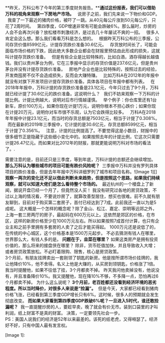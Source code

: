   
**昨天，万科公布了今年的第三季度财务报告。****通过这份报表，我们可以借助万科的视角来观察一下房地产市场。**
 
说房子之前，我们先来说一下物价和GDP。
 
我查了一下最近的猪肉价格，被吓了一跳。从40元每公斤涨到50元每公斤，只花了2周时间。
 
第四季度，GDP增速非常有可能会跌破6%。那么届时，炒房的人会不会再次兴奋？放松楼市刺激经济，是过去几十年屡试不爽的一招。
 
很多人肯定会这么想。那么我们看看万科是怎么想的。
 
根据昨天万科公布的三季报，公司存货价值8599亿元，计提存货跌价准备30.6亿元。
 
存货放时间长了，可能会面临市场价格的下跌，因此绝大多数企业都会在财报里预估由此形成的损失，这就叫计提存货跌价准备。
 
但是有些企业是比较特殊的，比如白酒，酒存得越长越值钱。我们以贵州茅台为例，它在三季报中显示的存货价值是237.6亿元，但是贵州茅台并没有计提存货跌价准备。
 
房地产企业也是比较特殊的，按照过去的经验，开发商囤房不仅不会造成损失，反而会大赚特赚。
 
比如万科A在2012年的年报中就没有对旗下开发项目计提存货跌价准备。具体各项目在年报中都有列表。
 
在2018年年报中，万科计提的存货跌价准备是23.1亿元，今年只过去了9个月，万科就已经计提了30.6亿元的跌价准备。这说明什么？
 
我们不妨来观察一下万科的计提比例。计提比例越大，说明对后市行情越谨慎。
 
举个例子：你仓库里还有1台新车，原价100万元，如果你现在计提1万元，说明你根本不担心跌价；如果你现在计提20万元，说明你对车市很不乐观，认为它会跌得比较多。
 
万科A在2018年年报中计提23.1亿元，而当时的存货总额是7503亿元，相当于计提了0.308%。
 
而在最新的2019年三季报中，它计提的是30.6亿元，存货总额8599亿元，相当于计提了0.356%。
 
注意，计提的比例提高了。不要觉得这是小数目，财报中的很多细节正是隐藏于这些细小变化中的。如果按照去年的计提比例，它这次只需要计提26.47亿元。而如果对比2012年的财报，那就更能说明万科对市场的看法了。.
  
需要注意的是，目前还只是三季度，等到年底，万科计提的总额还会继续增加。
   
**那么万科认为哪些城市的项目可能有跌价风险呢？**  三季报中万科并没有罗列具体项目的跌价准备，但是去年年报中万科详细罗列了城市和项目名称。![Image 1][]   
**观察一两次的变化还不足以借此判断未来趋势，但是按照这个思路，如果我们持续观察，就可以知道大佬们是怎么看待整个市场的。**  最近杭州的一个楼盘上了新闻，据说开盘已经一个月了，但竟然没人买！ 我没有研究过各地的房贷政策，不过以上海的情况看，不要说炒房了，就算改善型居住，想买也很难。前不久就有朋友聊到，目前对于购买第二套房子，首付已经达到了7成。此前我还一直以为是5成呢。 这大概是一个怎样的概念呢？除了金山、松江、嘉定、崇明等远郊之外，上海一套三房两厅的房子，最起码在600万元以上。这依然是郊区的价格，在市区，这样的新房价格至少在1000万元左右。所以如果按照7成首付计算，也只有企业主和之前手里拥有多套房的人卖了之后才能买得起。 1000万元还是说低了的，在传统的中心城区，这个价格基本是1500万元起步。 不必去猜测有钱人在哪里，世界那么大，有钱人多的是。 **问题在于，韭菜在哪里？** 如果这类房产是拥有投资价值的，那么将来的接盘侠在哪里？ 除非，货币贬值加快，并且导致收入大增；或者房贷政策放松。不必盯着限购、限售，核心是房贷政策。   
3个月前，有朋友挂牌卖出一套刚领了钥匙的新房。他是按所谓市场价挂牌的，我让他降价10%，他不舍得。名义上他是大赚的，从买房到领钥匙，价格涨了1倍。我当时提醒他，如果不往低了挂，3个月都卖不掉。 昨天我问他卖掉没有，他说没有，并且准备降价10%。我又提醒他，现在降10%不够，不多降一点，恐怕再过6个月都卖不掉。 为什么这么说呢？ **3个月前，老百姓都还没看到经济环境的恶劣程度。所以当时降价，对很多人来说是“捡漏”。**  但是今天，大家都已经看到猪肉价格飞涨，已经看到第三季度GDP增长只有6%。这时候，很多人的预期就会发生彻底改变。 **而如果大家看到第四季度GDP跌破6%呢？****一旦进入****5时代，谁还敢捡漏呢？**  我一直提醒炒房的人，要趁早卖，晚了就会有价无市。装到口袋里的才叫利润，纸上财富不是真的财富。 决策，一定要领先社会一步。  
PS：美国人说我们的经济是52年以来最差的。该死的纸老虎，又得嘚瑟了。经济好不好，只有中国人最有发言权。

[Image 1]: 